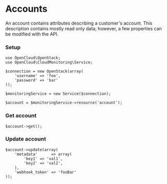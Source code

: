 # Accounts

An account contains attributes describing a customer's account. This description contains mostly read only data; however, a few properties can be modified with the API.

### Setup

```
use OpenCloud\OpenStack;
use OpenCloud\CloudMonitoring\Service;

$connection = new OpenStack(array(
	'username' => 'foo',
	'password' => 'bar'
));

$monitoringService = new Service($connection);

$account = $monitoringService->resource('account');
```

### Get account

```$account->get();```

### Update account

```
$account->update(array(
	'metadata' 		=> array(
		'key1' => 'val1',
		'key2' => 'val2',
	),
	'webhook_token' => 'fooBar'
));
```

